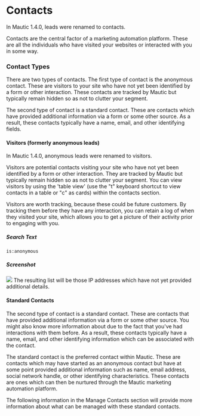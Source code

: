 # Contacts

In Mautic 1.4.0, leads were renamed to contacts.

Contacts are the central factor of a marketing automation platform. These are all the individuals who have visited your websites or interacted with you in some way.

### Contact Types

There are two types of contacts. The first type of contact is the anonymous contact. These are visitors to your site who have not yet been identified by a form or other interaction. These contacts are tracked by Mautic but typically remain hidden so as not to clutter your segment.

The second type of contact is a standard contact. These are contacts which have provided additional information via a form or some other source. As a result, these contacts typically have a name, email, and other identifying fields.

#### Visitors (formerly anonymous leads)

In Mautic 1.4.0, anonymous leads were renamed to visitors.

Visitors are potential contacts visiting your site who have not yet been identified by a form or other interaction. They are tracked by Mautic but typically remain hidden so as not to clutter your segment.  You can view visitors by using the 'table view' (use the "t" keyboard shortcut to view contacts in a table or "c" as cards) within the contacts section.

Visitors are worth tracking, because these could be future customers. By tracking them before they have any interaction, you can retain a log of when they visited your site, which allows you to get a picture of their activity prior to engaging with you.

##### Search Text

```
is:anonymous
```
##### Screenshot

![](/contacts/media/contacts-anonymous.jpg)
The resulting list will be those IP addresses which have not yet provided additional details.

#### Standard Contacts

The second type of contact is a standard contact. These are contacts that have provided additional information via a form or some other source.  You might also know more information about due to the fact that you've had interactions with them before. As a result, these contacts typically have a name, email, and other identifying information which can be associated with the contact.

The standard contact is the preferred contact within Mautic. These are contacts which may have started as an anonymous contact but have at some point provided additional information such as name, email address, social network handle, or other identifying characteristics. These contacts are ones which can then be nurtured through the Mautic marketing automation platform.

The following information in the Manage Contacts section will provide more information about what can be managed with these standard contacts.
